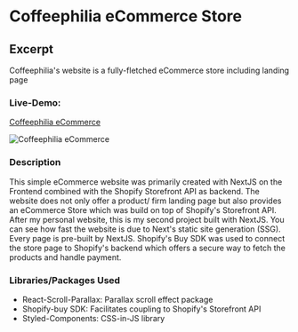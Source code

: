 # Coffeephilia eCommerce Store

## Excerpt
Coffeephilia's website is a fully-fletched eCommerce store including landing page

### Live-Demo:
[Coffeephilia eCommerce](https://coffeephilia-frontend.vercel.app/ "Coffeephilia eCommerce") 

![Coffeephilia eCommerce](https://res.cloudinary.com/djiqhmzqs/image/upload/v1618747413/Coffeephilia_09cde92a6c.jpg "Coffeephilia eCommerce")

### Description
This simple eCommerce website was primarily created with NextJS on the Frontend combined with the Shopify Storefront API as backend. The website does not only offer a product/ firm landing page but also provides an eCommerce Store which was build on top of Shopify's Storefront API. After my personal website, this is my second project built with NextJS. You can see how fast the website is due to Next's static site generation (SSG). Every page is pre-built by NextJS. Shopify's Buy SDK was used to connect the store page to Shopify's backend which offers a secure way to fetch the products and handle payment.

### Libraries/Packages Used
+ React-Scroll-Parallax: Parallax scroll effect package
+ Shopify-buy SDK: Facilitates coupling to Shopify's Storefront API
+ Styled-Components: CSS-in-JS library
